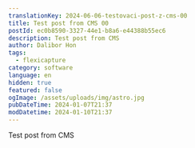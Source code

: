 ```yaml
---
translationKey: 2024-06-06-testovaci-post-z-cms-00
title: Test post from CMS 00
postId: ec0b8590-3327-44e1-b8a6-e44388b55ec6
description: Test post from CMS
author: Dalibor Hon
tags:
  - flexicapture
category: software
language: en
hidden: true
featured: false
ogImage: /assets/uploads/img/astro.jpg
pubDateTime: 2024-01-07T21:37
modDatetime: 2024-01-10T21:37
---
```

Test post from CMS
